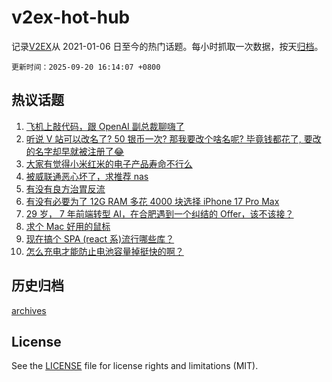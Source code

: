 # v2ex-hot-hub

 记录[V2EX](https://www.v2ex.com/)从 2021-01-06 日至今的热门话题。每小时抓取一次数据，按天[归档](archives)。

`更新时间：2025-09-20 16:14:07 +0800`

## 热议话题

1. [飞机上敲代码，跟 OpenAI 副总裁聊嗨了](https://www.v2ex.com/t/1160548)
1. [听说 V 站可以改名了? 50 银币一次? 那我要改个啥名呢? 毕竟钱都花了, 要改的名字却早就被注册了😂](https://www.v2ex.com/t/1160682)
1. [大家有觉得小米红米的电子产品寿命不行么](https://www.v2ex.com/t/1160631)
1. [被威联通恶心坏了，求推荐 nas](https://www.v2ex.com/t/1160572)
1. [有没有良方治胃反流](https://www.v2ex.com/t/1160598)
1. [有没有必要为了 12G RAM 多花 4000 块选择 iPhone 17 Pro Max](https://www.v2ex.com/t/1160563)
1. [29 岁， 7 年前端转型 AI，在合肥遇到一个纠结的 Offer，该不该接？](https://www.v2ex.com/t/1160607)
1. [求个 Mac 好用的鼠标](https://www.v2ex.com/t/1160652)
1. [现在搞个 SPA (react 系)流行哪些库？](https://www.v2ex.com/t/1160558)
1. [怎么充电才能防止电池容量掉挺快的啊？](https://www.v2ex.com/t/1160597)

## 历史归档

[archives](archives)

## License

See the [LICENSE](LICENSE) file for license rights and limitations (MIT).
